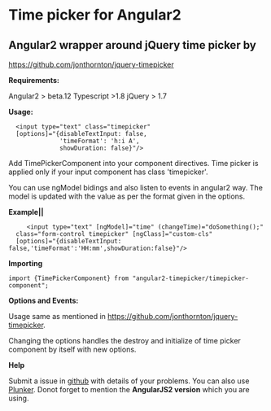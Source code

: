 # **Time picker for Angular2**

Angular2 wrapper around jQuery time picker by
---------------------------------------------
https://github.com/jonthornton/jquery-timepicker




**Requirements:**

Angular2 > beta.12
Typescript >1.8
jQuery > 1.7



**Usage:**


      <input type="text" class="timepicker" 
      [options]="{disableTextInput: false,
			      'timeFormat': 'h:i A',
			      showDuration: false}"/>

Add TimePickerComponent into your component directives. Time picker is applied only if your input component has class 'timepicker'.

You can use ngModel bidings and also listen to events in angular2 way. The model is updated with the value as per the format given in the options.

**Example||**

         <input type="text" [ngModel]="time" (changeTime)="doSomething();"
      class="form-control timepicker" [ngClass]="custom-cls"
      [options]="{disableTextInput: false,'timeFormat':'HH:mm',showDuration:false}"/>

 




**Importing**

    import {TimePickerComponent} from "angular2-timepicker/timepicker-component";


**Options and Events:**


Usage same as mentioned in https://github.com/jonthornton/jquery-timepicker.

Changing the options handles the destroy and initialize of time picker component by itself with new options.

**Help**

Submit a issue in [github](https://github.com/bharatraj88/angular2-timepicker/issues/new) with details of your problems. You can also use [Plunker](https://plnkr.co/). Donot forget to mention the **AngularJS2 version** which you are using.








